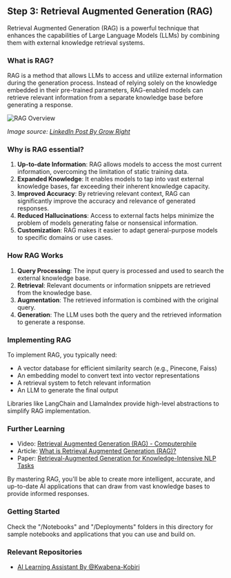 ## Step 3: Retrieval Augmented Generation (RAG)

Retrieval Augmented Generation (RAG) is a powerful technique that enhances the capabilities of Large Language Models (LLMs) by combining them with external knowledge retrieval systems.

### What is RAG?

RAG is a method that allows LLMs to access and utilize external information during the generation process. Instead of relying solely on the knowledge embedded in their pre-trained parameters, RAG-enabled models can retrieve relevant information from a separate knowledge base before generating a response.

![RAG Overview](https://media.licdn.com/dms/image/D4D12AQHY76w85U8W5g/article-cover_image-shrink_600_2000/0/1695787886133?e=2147483647&v=beta&t=JAtf8m765q6X46fw6yAoF1VKyd9hTKtjp6YfPNqCCYM)

*Image source: [LinkedIn Post By Grow Right](https://www.linkedin.com/pulse/what-retrieval-augmented-generation-grow-right/)*

### Why is RAG essential?

1. **Up-to-date Information**: RAG allows models to access the most current information, overcoming the limitation of static training data.
2. **Expanded Knowledge**: It enables models to tap into vast external knowledge bases, far exceeding their inherent knowledge capacity.
3. **Improved Accuracy**: By retrieving relevant context, RAG can significantly improve the accuracy and relevance of generated responses.
4. **Reduced Hallucinations**: Access to external facts helps minimize the problem of models generating false or nonsensical information.
5. **Customization**: RAG makes it easier to adapt general-purpose models to specific domains or use cases.

### How RAG Works

1. **Query Processing**: The input query is processed and used to search the external knowledge base.
2. **Retrieval**: Relevant documents or information snippets are retrieved from the knowledge base.
3. **Augmentation**: The retrieved information is combined with the original query.
4. **Generation**: The LLM uses both the query and the retrieved information to generate a response.

### Implementing RAG

To implement RAG, you typically need:
- A vector database for efficient similarity search (e.g., Pinecone, Faiss)
- An embedding model to convert text into vector representations
- A retrieval system to fetch relevant information
- An LLM to generate the final output

Libraries like LangChain and LlamaIndex provide high-level abstractions to simplify RAG implementation.

### Further Learning

- Video: [Retrieval Augmented Generation (RAG) - Computerphile](https://www.youtube.com/watch?v=T-D1OfcDW1M)
- Article: [What is Retrieval Augmented Generation (RAG)?](https://www.pinecone.io/learn/retrieval-augmented-generation/)
- Paper: [Retrieval-Augmented Generation for Knowledge-Intensive NLP Tasks](https://arxiv.org/abs/2005.11401)

By mastering RAG, you'll be able to create more intelligent, accurate, and up-to-date AI applications that can draw from vast knowledge bases to provide informed responses.

### Getting Started

Check the "/Notebooks" and "/Deployments" folders in this directory for sample notebooks and applications that you can use and build on.


### Relevant Repositories
- [AI Learning Assistant By @Kwabena-Kobiri](https://github.com/Kwabena-Kobiri/AI-Learning-Assistant.git)